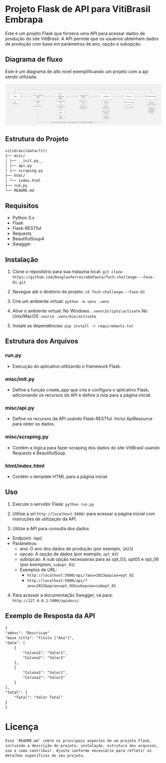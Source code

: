 # Projeto Flask de API para VitiBrasil Embrapa

Este é um projeto Flask que fornece uma API para acessar dados de produção do site VitiBrasil. A API permite que os usuários obtenham dados de produção com base em parâmetros de ano, opção e subopção.

## Diagrama de fluxo

Este é um diagrama de alto nível exemplificando um projeto com a api sendo utilizada.

![alt text](Deploy.PNG)

## Estrutura do Projeto

    vitibrasildatacltr/
    ├── misc/
    │ ├── __init.py__
    │ ├── api.py
    │ ├── scraping.py
    ├── html/
    │ └── index.html
    ├── run.py
    └── README.md 

## Requisitos

- Python 3.x
- Flask
- Flask-RESTful
- Requests
- BeautifulSoup4
- Swagger

## Instalação

1. Clone o repositório para sua máquina local:
`git clone https://github.com/DouglasFerreiraDePaula/Tech-challenge---Fase-01.git`

2. Navegue até o diretório do projeto:
``cd Tech-challenge---Fase-01``

3. Crie um ambiente virtual:
``python -m venv .venv``

4. Ative o ambiente virtual:
No Windows:
``.venv\Scripts\activate``
No Unix/MacOS:
``source .venv/bin/activate``

5. Instale as dependências:
``pip install -r requirements.txt``

## Estrutura dos Arquivos

### run.py
- Execução do aplicativo utilizando o framework Flask.

### misc/__init__.py
- Define a função create_app que cria e configura o aplicativo Flask, adicionando os recursos da API e define a rota para a página inicial.

### misc/api.py
- Define os recursos da API usando Flask-RESTful. Inclui ApiResource para obter os dados.

### misc/scraping.py
- Contém a lógica para fazer scraping dos dados do site VitiBrasil usando Requests e BeautifulSoup.

### html/index.html
- Contém o template HTML para a página inicial.

## Uso

1. Execute o servidor Flask:
``python run.py``

2. Utilize a url ``http://localhost:5000/`` para acessar a página inicial com instruções de utilização da API.

3. Utilize a API para consulta dos dados:
- Endpoint: /api/
- Parâmetros:
  - ano: O ano dos dados de produção (por exemplo, ``2023``)
  - opcao: A opção de dados (por exemplo, ``opt_02``)
  - subopcao: A sub opção necessarias para as opt_03, opt05 e opt_06 (por exemplom, ``subopt_01``)
  - Exemplos de URL:
    - `http://localhost:5000/api/?ano=2023&opcao=opt_02`
    - `http://localhost:5000/api/?ano=2023&opcao=opt_03&subopcao=subopt_01`
4. Para acessar a documentação Swagger, vá para: `http://127.0.0.1:5000/apidocs/`

## Exemplo de Resposta da API
    {
    "adesc": "Descricao"
    "base_title": "Titulo ["Ano"]",
    "data": [
        {
            "Coluna1": "Valor1",
            "Coluna2": "Valor2"
        },
        {
            "Coluna1": "Valor1",
            "Coluna2": "Valor2"
        }
    ],
    "total": {
        "Total": "Valor Total"
    }
    }

# Licença
    Esse `README.md` cobre os principais aspectos de um projeto Flask, incluindo a descrição do projeto, instalação, estrutura dos arquivos, uso e como contribuir. Ajuste conforme necessário para refletir os detalhes específicos do seu projeto.